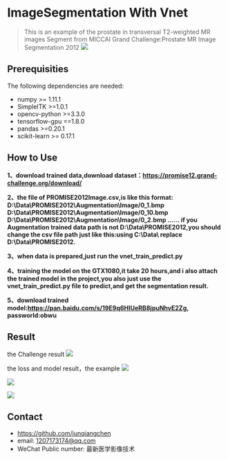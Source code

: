 # ImageSegmentation With Vnet
> This is an example of the prostate in transversal T2-weighted MR images Segment from MICCAI Grand Challenge:Prostate MR Image Segmentation 2012
![](promise12_header.png)

## Prerequisities
The following dependencies are needed:
- numpy >= 1.11.1
- SimpleITK >=1.0.1
- opencv-python >=3.3.0
- tensorflow-gpu ==1.8.0
- pandas >=0.20.1
- scikit-learn >= 0.17.1

## How to Use

**1、download trained data,download dataset：https://promise12.grand-challenge.org/download/**

**2、the file of PROMISE2012Image.csv,is like this format:
  D:\Data\PROMISE2012\Augmentation\Image/0_1.bmp
  D:\Data\PROMISE2012\Augmentation\Image/0_10.bmp
  D:\Data\PROMISE2012\Augmentation\Image/0_2.bmp
  ......
if you Augmentation trained data path is not D:\Data\PROMISE2012\,you should change the csv file path just like this:using C:\Data\ replace D:\Data\PROMISE2012\.**

**3、when data is prepared,just run the vnet_train_predict.py**

**4、training the model on the GTX1080,it take 20 hours,and i also attach the trained model in the project,you also just use the vnet_train_predict.py file to predict,and get the segmentation result.**

**5、download trained model:https://pan.baidu.com/s/19E9q6HIUeRB8jpuNhvE2Zg, passworld:obwu**

## Result

the Challenge result
![](leadboard9.PNG)

the loss and model result，the example
![](loss.PNG)

![](vnet.PNG)

![](result.PNG)

## Contact
* https://github.com/junqiangchen
* email: 1207173174@qq.com
* WeChat Public number: 最新医学影像技术
